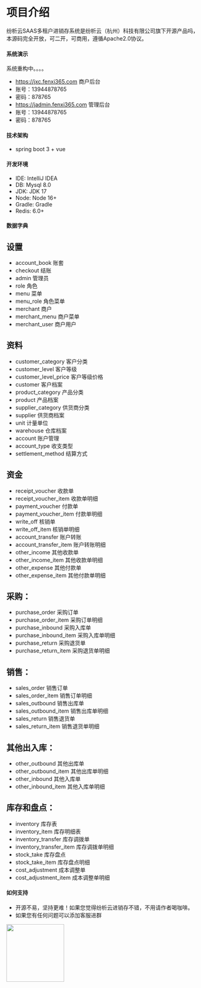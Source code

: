 # 项目介绍
纷析云SAAS多租户进销存系统是纷析云（杭州）科技有限公司旗下开源产品吗，本源码完全开放，可二开，可商用，遵循Apache2.0协议。


#### 系统演示
系统重构中。。。。

- https://jxc.fenxi365.com  商户后台
- 账号：13944878765
- 密码：878765
- https://jadmin.fenxi365.com  管理后台
- 账号：13944878765
- 密码：878765

#### 技术架构

- spring boot 3 + vue

#### 开发环境

- IDE: IntelliJ IDEA
- DB: Mysql 8.0
- JDK: JDK 17
- Node: Node 16+
- Gradle: Gradle
- Redis: 6.0+

#### 数据字典
## 设置
- account_book                账套
- checkout                    结账
- admin                       管理员
- role                        角色
- menu                        菜单
- menu_role                   角色菜单
- merchant                    商户
- merchant_menu               商户菜单
- merchant_user               商户用户
## 资料
- customer_category           客户分类
- customer_level              客户等级
- customer_level_price        客户等级价格
- customer                    客户档案
- product_category            产品分类
- product                     产品档案
- supplier_category           供货商分类
- supplier                    供货商档案
- unit                        计量单位
- warehouse                   仓库档案
- account                     账户管理
- account_type                收支类型
- settlement_method           结算方式
## 资金
- receipt_voucher             收款单
- receipt_voucher_item        收款单明细
- payment_voucher             付款单
- payment_voucher_item        付款单明细
- write_off                   核销单
- write_off_item              核销单明细
- account_transfer            账户转账
- account_transfer_item       账户转账明细
- other_income                其他收款单
- other_income_item           其他收款单明细
- other_expense               其他付款单
- other_expense_item          其他付款单明细
## 采购：
- purchase_order              采购订单
- purchase_order_item         采购订单明细
- purchase_inbound            采购入库单
- purchase_inbound_item       采购入库单明细
- purchase_return             采购退货单
- purchase_return_item        采购退货单明细
## 销售：
- sales_order                 销售订单
- sales_order_item            销售订单明细
- sales_outbound              销售出库单
- sales_outbound_item         销售出库单明细
- sales_return                销售退货单
- sales_return_item           销售退货单明细
## 其他出入库：
- other_outbound              其他出库单
- other_outbound_item         其他出库单明细
- other_inbound               其他入库单
- other_inbound_item          其他入库单明细
## 库存和盘点：
- inventory                   库存表
- inventory_item              库存明细表
- inventory_transfer          库存调拨单
- inventory_transfer_item     库存调拨单明细
- stock_take                  库存盘点
- stock_take_item             库存盘点明细
- cost_adjustment             成本调整单
- cost_adjustment_item        成本调整单明细


#### 如何支持
- 开源不易，坚持更难！如果您觉得纷析云进销存不错，不用请作者喝咖啡。
- 如果您有任何问题可以添加客服进群
<img src="https://f3.fenxi365.com/api/assets/logo/4d6614c2-4384-487f-ba73-d8a4439f2033.png" height="150px" width="150px"/>

